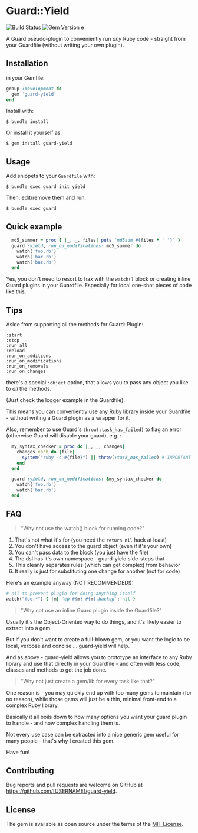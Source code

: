 # Guard::Yield

[![Build Status](https://travis-ci.org/e3/guard-yield.png?branch=master)](https://travis-ci.org/e2/guard-yield)
[![Gem Version](http://img.shields.io/gem/v/guard-yield.svg)](http://badge.fury.io/rb/guard-yield)
e

A Guard pseudo-plugin to conveniently run *any* Ruby code - straight from your
Guardfile (without writing your own plugin).

## Installation

in your Gemfile:

```ruby
group :development do
  gem 'guard-yield'
end
```

Install with:

    $ bundle install

Or install it yourself as:

    $ gem install guard-yield


## Usage

Add snippets to your `Guardfile` with:

    $ bundle exec guard init yield

Then, edit/remove them and run:

    $ bundle exec guard

## Quick example

```ruby
  md5_summer = proc { |_, _, files| puts `md5sum #{files * ' '}` }
  guard :yield, run_on_modifications: md5_summer do
    watch('foo.rb')
    watch('bar.rb')
    watch('baz.rb')
  end
```

Yes, you don't need to resort to hax with the `watch()` block or creating
inline Guard plugins in your Guardfile. Especially for local one-shot pieces of
code like this.

## Tips

Aside from supporting all the methods for Guard::Plugin:

```
:start
:stop
:run_all
:reload
:run_on_additions
:run_on_modifications
:run_on_removals
:run_on_changes
```

there's a special `:object` option, that allows you to pass any object you like
to *all* the methods.

(Just check the logger example in the Guardfile).

This means you can conveniently use any Ruby library inside your Guardfile -
without writing a Guard plugin as a wrapper for it.

Also, remember to use Guard's `throw(:task_has_failed)` to flag an error
(otherwise Guard will disable your guard), e.g. :

```ruby
  my_syntax_checker = proc do |_, _, changes|
    changes.each do |file|
      system("ruby -c #{file}") || throw(:task_has_failed) # IMPORTANT!
    end
  end

  guard :yield, run_on_modifications: &my_syntax_checker do
    watch('foo.rb')
    watch('bar.rb')
  end
```


## FAQ

> "Why not use the watch() block for running code?"

1. That's not what it's for (you need the `return nil` hack at least)
2. You don't have access to the guard object (even if it's your own)
3. You can't pass data to the block (you just have the file)
4. The dsl has it's own namespace - guard-yield side-steps that
5. This cleanly separates rules (which can get complex) from behavior
6. It really is just for substituting one change for another (not for code)

Here's an example anyway (NOT RECOMMENDED!):

```ruby
# nil to prevent plugin for doing anything itself
watch("foo.*") { |m| `cp #{m} #{m}.backup`; nil }
```

> "Why not use an inline Guard plugin inside the Guardfile?"

Usually it's the Object-Oriented way to do things, and it's likely easier to
extract into a gem.

But if you don't want to create a full-blown gem, or you want the logic to be
local, verbose and concise ... guard-yield will help.

And as above - guard-yield allows you to prototype an interface to any Ruby
library and use that directly in your Guardfile - and often with less code,
classes and methods to get the job done.

> "Why not just create a gem/lib for every task like that?"

One reason is - you may quickly end up with too many gems to maintain (for no
reason), while those gems will just be a thin, minimal front-end to a complex
Ruby library.

Basically it all boils down to how many options you want your guard plugin to
handle - and how complex handling them is.

Not every use case can be extracted into a nice generic gem useful for many
people - that's why I created this gem.

Have fun!


## Contributing

Bug reports and pull requests are welcome on GitHub at https://github.com/[USERNAME]/guard-yield.


## License

The gem is available as open source under the terms of the [MIT License](http://opensource.org/licenses/MIT).

